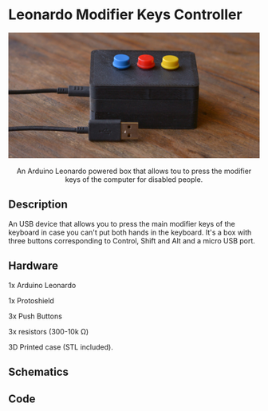 # Leonardo Modifier Keys Controller

<p align="center">
  <img src="img/lkm1.jpg" alt="Leonardo Modifier Keys Controller"/>
</p>

<p align="center">An Arduino Leonardo powered box that allows tou to press the modifier keys of the computer for disabled people.</p>

## Description

An USB device that allows you to press the main modifier keys of the keyboard in case you can't put both hands in the keyboard. It's a box with three buttons corresponding to Control, Shift and Alt and a micro USB port.

## Hardware

1x Arduino Leonardo

1x Protoshield

3x Push Buttons

3x resistors (300-10k Ω)

3D Printed case (STL included).

## Schematics


## Code
